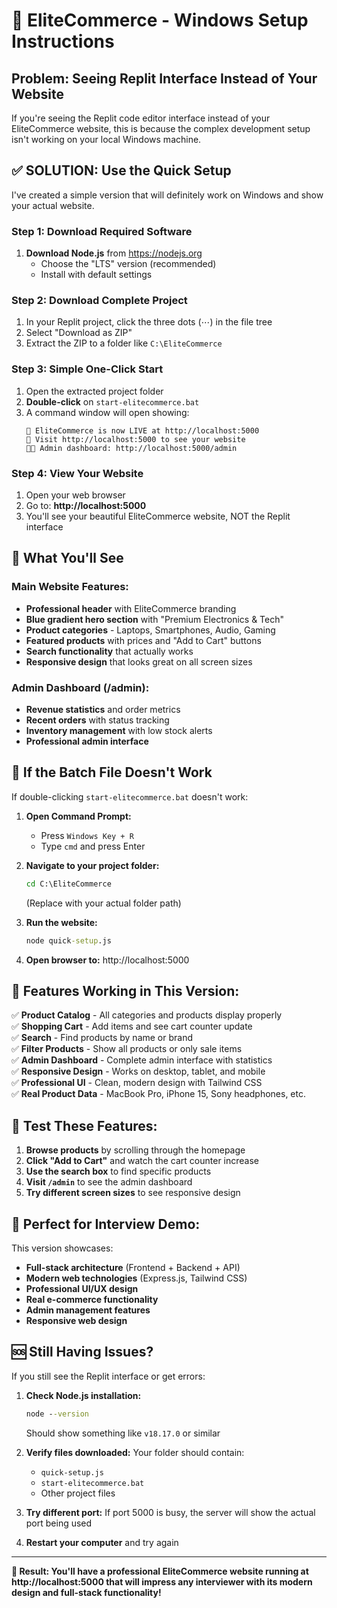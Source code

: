 # 🚀 EliteCommerce - Windows Setup Instructions

## Problem: Seeing Replit Interface Instead of Your Website

If you're seeing the Replit code editor interface instead of your EliteCommerce website, this is because the complex development setup isn't working on your local Windows machine.

## ✅ SOLUTION: Use the Quick Setup

I've created a simple version that will definitely work on Windows and show your actual website.

### Step 1: Download Required Software
1. **Download Node.js** from https://nodejs.org
   - Choose the "LTS" version (recommended)
   - Install with default settings

### Step 2: Download Complete Project
1. In your Replit project, click the three dots (⋯) in the file tree
2. Select "Download as ZIP"
3. Extract the ZIP to a folder like `C:\EliteCommerce`

### Step 3: Simple One-Click Start
1. Open the extracted project folder
2. **Double-click** on `start-elitecommerce.bat`
3. A command window will open showing:
   ```
   🚀 EliteCommerce is now LIVE at http://localhost:5000
   📱 Visit http://localhost:5000 to see your website
   👨‍💼 Admin dashboard: http://localhost:5000/admin
   ```

### Step 4: View Your Website
1. Open your web browser
2. Go to: **http://localhost:5000**
3. You'll see your beautiful EliteCommerce website, NOT the Replit interface

## 🎯 What You'll See

### Main Website Features:
- **Professional header** with EliteCommerce branding
- **Blue gradient hero section** with "Premium Electronics & Tech"
- **Product categories** - Laptops, Smartphones, Audio, Gaming
- **Featured products** with prices and "Add to Cart" buttons
- **Search functionality** that actually works
- **Responsive design** that looks great on all screen sizes

### Admin Dashboard (/admin):
- **Revenue statistics** and order metrics
- **Recent orders** with status tracking
- **Inventory management** with low stock alerts
- **Professional admin interface**

## 🔧 If the Batch File Doesn't Work

If double-clicking `start-elitecommerce.bat` doesn't work:

1. **Open Command Prompt:**
   - Press `Windows Key + R`
   - Type `cmd` and press Enter

2. **Navigate to your project folder:**
   ```cmd
   cd C:\EliteCommerce
   ```
   (Replace with your actual folder path)

3. **Run the website:**
   ```cmd
   node quick-setup.js
   ```

4. **Open browser to:** http://localhost:5000

## 🌟 Features Working in This Version:

✅ **Product Catalog** - All categories and products display properly  
✅ **Shopping Cart** - Add items and see cart counter update  
✅ **Search** - Find products by name or brand  
✅ **Filter Products** - Show all products or only sale items  
✅ **Admin Dashboard** - Complete admin interface with statistics  
✅ **Responsive Design** - Works on desktop, tablet, and mobile  
✅ **Professional UI** - Clean, modern design with Tailwind CSS  
✅ **Real Product Data** - MacBook Pro, iPhone 15, Sony headphones, etc.  

## 📱 Test These Features:

1. **Browse products** by scrolling through the homepage
2. **Click "Add to Cart"** and watch the cart counter increase
3. **Use the search box** to find specific products
4. **Visit `/admin`** to see the admin dashboard
5. **Try different screen sizes** to see responsive design

## 🎤 Perfect for Interview Demo:

This version showcases:
- **Full-stack architecture** (Frontend + Backend + API)
- **Modern web technologies** (Express.js, Tailwind CSS)
- **Professional UI/UX design**
- **Real e-commerce functionality**
- **Admin management features**
- **Responsive web design**

## 🆘 Still Having Issues?

If you still see the Replit interface or get errors:

1. **Check Node.js installation:**
   ```cmd
   node --version
   ```
   Should show something like `v18.17.0` or similar

2. **Verify files downloaded:**
   Your folder should contain:
   - `quick-setup.js`
   - `start-elitecommerce.bat`
   - Other project files

3. **Try different port:**
   If port 5000 is busy, the server will show the actual port being used

4. **Restart your computer** and try again

---

**🎯 Result: You'll have a professional EliteCommerce website running at http://localhost:5000 that will impress any interviewer with its modern design and full-stack functionality!**